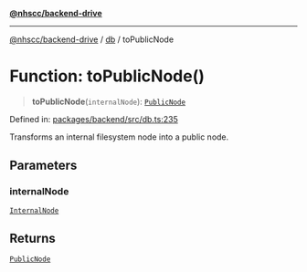 [**@nhscc/backend-drive**](../../README.md)

***

[@nhscc/backend-drive](../../README.md) / [db](../README.md) / toPublicNode

# Function: toPublicNode()

> **toPublicNode**(`internalNode`): [`PublicNode`](../type-aliases/PublicNode.md)

Defined in: [packages/backend/src/db.ts:235](https://github.com/nhscc/drive.api.hscc.bdpa.org/blob/14391c7d4b0a42834d6c5f1ebd8fcde34a9bede8/packages/backend/src/db.ts#L235)

Transforms an internal filesystem node into a public node.

## Parameters

### internalNode

[`InternalNode`](../type-aliases/InternalNode.md)

## Returns

[`PublicNode`](../type-aliases/PublicNode.md)
